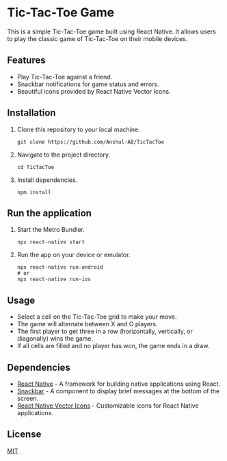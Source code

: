 # Tic-Tac-Toe Game

This is a simple Tic-Tac-Toe game built using React Native. It allows users to play the classic game of Tic-Tac-Toe on their mobile devices.

## Features

- Play Tic-Tac-Toe against a friend.
- Snackbar notifications for game status and errors.
- Beautiful icons provided by React Native Vector Icons.

## Installation

1. Clone this repository to your local machine.
   ```
   git clone https://github.com/Anshul-AB/TicTacToe
   ```
2. Navigate to the project directory.
   ```
   cd TicTacToe
   ```
3. Install dependencies.

   ```
   npm install

   ```

## Run the application

1. Start the Metro Bundler.
   ```
   npx react-native start
   ```
2. Run the app on your device or emulator.
   ```
   npx react-native run-android
   # or
   npx react-native run-ios
   ```

## Usage

- Select a cell on the Tic-Tac-Toe grid to make your move.
- The game will alternate between X and O players.
- The first player to get three in a row (horizontally, vertically, or diagonally) wins the game.
- If all cells are filled and no player has won, the game ends in a draw.

## Dependencies

- [React Native](https://reactnative.dev/) - A framework for building native applications using React.
- [Snackbar](https://www.npmjs.com/package/react-native-snackbar) - A component to display brief messages at the bottom of the screen.
- [React Native Vector Icons](https://www.npmjs.com/package/react-native-vector-icons) - Customizable icons for React Native applications.

## License

[MIT](https://choosealicense.com/licenses/mit/)
